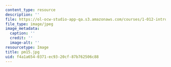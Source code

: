 ```yaml
---
content_type: resource
description: ''
file: https://ol-ocw-studio-app-qa.s3.amazonaws.com/courses/1-012-introduction-to-civil-engineering-design-spring-2002/f4a1a6540371ec9320cf87b762506c88_pm15.jpg
file_type: image/jpeg
image_metadata:
  caption: ''
  credit: ''
  image-alt: ''
resourcetype: Image
title: pm15.jpg
uid: f4a1a654-0371-ec93-20cf-87b762506c88
---
```


